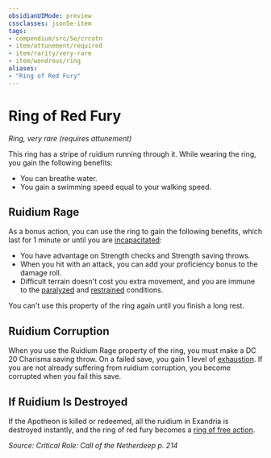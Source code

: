```yaml
---
obsidianUIMode: preview
cssclasses: json5e-item
tags:
- compendium/src/5e/crcotn
- item/attunement/required
- item/rarity/very-rare
- item/wondrous/ring
aliases: 
- "Ring of Red Fury"
---
```

# Ring of Red Fury
*Ring, very rare (requires attunement)*  


This ring has a stripe of ruidium running through it. While wearing the ring, you gain the following benefits:

- You can breathe water.  
- You gain a swimming speed equal to your walking speed.  

## Ruidium Rage

As a bonus action, you can use the ring to gain the following benefits, which last for 1 minute or until you are [incapacitated](Mechanics/Rules/conditions.md#Incapacitated):

- You have advantage on Strength checks and Strength saving throws.  
- When you hit with an attack, you can add your proficiency bonus to the damage roll.  
- Difficult terrain doesn't cost you extra movement, and you are immune to the [paralyzed](Mechanics/Rules/conditions.md#Paralyzed) and [restrained](Mechanics/Rules/conditions.md#Restrained) conditions.  

You can't use this property of the ring again until you finish a long rest.

## Ruidium Corruption

When you use the Ruidium Rage property of the ring, you must make a DC 20 Charisma saving throw. On a failed save, you gain 1 level of [exhaustion](Mechanics/Rules/conditions.md#Exhaustion). If you are not already suffering from ruidium corruption, you become corrupted when you fail this save.

## If Ruidium Is Destroyed

If the Apotheon is killed or redeemed, all the ruidium in Exandria is destroyed instantly, and the ring of red fury becomes a [ring of free action](Mechanics/items/ring-of-free-action.md).

*Source: Critical Role: Call of the Netherdeep p. 214*
